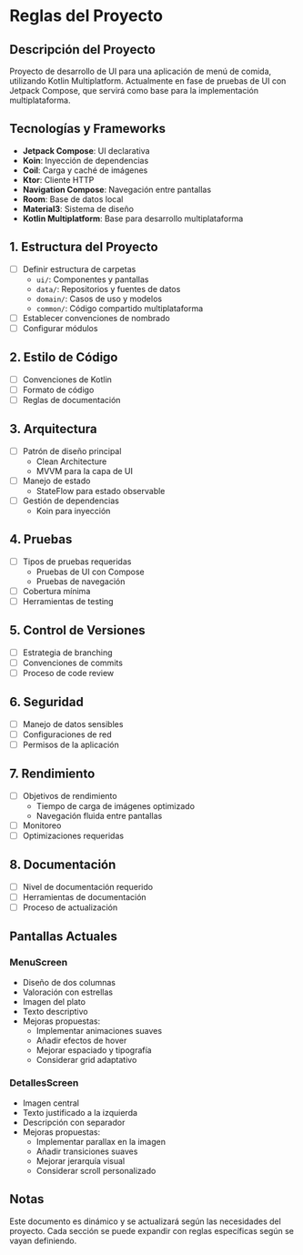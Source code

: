 # Reglas del Proyecto

## Descripción del Proyecto
Proyecto de desarrollo de UI para una aplicación de menú de comida, utilizando Kotlin Multiplatform. Actualmente en fase de pruebas de UI con Jetpack Compose, que servirá como base para la implementación multiplataforma.

## Tecnologías y Frameworks
- **Jetpack Compose**: UI declarativa
- **Koin**: Inyección de dependencias
- **Coil**: Carga y caché de imágenes
- **Ktor**: Cliente HTTP
- **Navigation Compose**: Navegación entre pantallas
- **Room**: Base de datos local
- **Material3**: Sistema de diseño
- **Kotlin Multiplatform**: Base para desarrollo multiplataforma

## 1. Estructura del Proyecto
- [ ] Definir estructura de carpetas
  - `ui/`: Componentes y pantallas
  - `data/`: Repositorios y fuentes de datos
  - `domain/`: Casos de uso y modelos
  - `common/`: Código compartido multiplataforma
- [ ] Establecer convenciones de nombrado
- [ ] Configurar módulos

## 2. Estilo de Código
- [ ] Convenciones de Kotlin
- [ ] Formato de código
- [ ] Reglas de documentación

## 3. Arquitectura
- [ ] Patrón de diseño principal
  - Clean Architecture
  - MVVM para la capa de UI
- [ ] Manejo de estado
  - StateFlow para estado observable
- [ ] Gestión de dependencias
  - Koin para inyección

## 4. Pruebas
- [ ] Tipos de pruebas requeridas
  - Pruebas de UI con Compose
  - Pruebas de navegación
- [ ] Cobertura mínima
- [ ] Herramientas de testing

## 5. Control de Versiones
- [ ] Estrategia de branching
- [ ] Convenciones de commits
- [ ] Proceso de code review

## 6. Seguridad
- [ ] Manejo de datos sensibles
- [ ] Configuraciones de red
- [ ] Permisos de la aplicación

## 7. Rendimiento
- [ ] Objetivos de rendimiento
  - Tiempo de carga de imágenes optimizado
  - Navegación fluida entre pantallas
- [ ] Monitoreo
- [ ] Optimizaciones requeridas

## 8. Documentación
- [ ] Nivel de documentación requerido
- [ ] Herramientas de documentación
- [ ] Proceso de actualización

## Pantallas Actuales
### MenuScreen
- Diseño de dos columnas
- Valoración con estrellas
- Imagen del plato
- Texto descriptivo
- Mejoras propuestas:
  - Implementar animaciones suaves
  - Añadir efectos de hover
  - Mejorar espaciado y tipografía
  - Considerar grid adaptativo

### DetallesScreen
- Imagen central
- Texto justificado a la izquierda
- Descripción con separador
- Mejoras propuestas:
  - Implementar parallax en la imagen
  - Añadir transiciones suaves
  - Mejorar jerarquía visual
  - Considerar scroll personalizado

## Notas
Este documento es dinámico y se actualizará según las necesidades del proyecto.
Cada sección se puede expandir con reglas específicas según se vayan definiendo. 